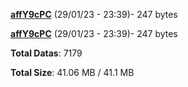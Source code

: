 [**affY9cPC**](/data/affY9cPC.txt) (29/01/23 - 23:39)- 247 bytes

[**affY9cPC**](/data/affY9cPC.txt) (29/01/23 - 23:39)- 247 bytes

**Total Datas**: 7179

**Total Size**: 41.06 MB / 41.1 MB